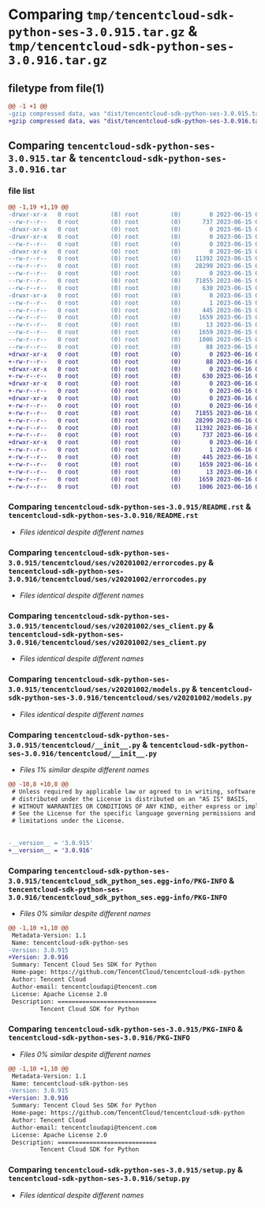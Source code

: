 # Comparing `tmp/tencentcloud-sdk-python-ses-3.0.915.tar.gz` & `tmp/tencentcloud-sdk-python-ses-3.0.916.tar.gz`

## filetype from file(1)

```diff
@@ -1 +1 @@
-gzip compressed data, was "dist/tencentcloud-sdk-python-ses-3.0.915.tar", last modified: Thu Jun 15 00:31:58 2023, max compression
+gzip compressed data, was "dist/tencentcloud-sdk-python-ses-3.0.916.tar", last modified: Fri Jun 16 00:39:52 2023, max compression
```

## Comparing `tencentcloud-sdk-python-ses-3.0.915.tar` & `tencentcloud-sdk-python-ses-3.0.916.tar`

### file list

```diff
@@ -1,19 +1,19 @@
-drwxr-xr-x   0 root         (0) root         (0)        0 2023-06-15 00:31:58.000000 tencentcloud-sdk-python-ses-3.0.915/
--rw-r--r--   0 root         (0) root         (0)      737 2023-06-15 00:31:58.000000 tencentcloud-sdk-python-ses-3.0.915/README.rst
-drwxr-xr-x   0 root         (0) root         (0)        0 2023-06-15 00:31:58.000000 tencentcloud-sdk-python-ses-3.0.915/tencentcloud/
-drwxr-xr-x   0 root         (0) root         (0)        0 2023-06-15 00:31:58.000000 tencentcloud-sdk-python-ses-3.0.915/tencentcloud/ses/
--rw-r--r--   0 root         (0) root         (0)        0 2023-06-15 00:31:58.000000 tencentcloud-sdk-python-ses-3.0.915/tencentcloud/ses/__init__.py
-drwxr-xr-x   0 root         (0) root         (0)        0 2023-06-15 00:31:58.000000 tencentcloud-sdk-python-ses-3.0.915/tencentcloud/ses/v20201002/
--rw-r--r--   0 root         (0) root         (0)    11392 2023-06-15 00:31:58.000000 tencentcloud-sdk-python-ses-3.0.915/tencentcloud/ses/v20201002/errorcodes.py
--rw-r--r--   0 root         (0) root         (0)    28299 2023-06-15 00:31:58.000000 tencentcloud-sdk-python-ses-3.0.915/tencentcloud/ses/v20201002/ses_client.py
--rw-r--r--   0 root         (0) root         (0)        0 2023-06-15 00:31:58.000000 tencentcloud-sdk-python-ses-3.0.915/tencentcloud/ses/v20201002/__init__.py
--rw-r--r--   0 root         (0) root         (0)    71855 2023-06-15 00:31:58.000000 tencentcloud-sdk-python-ses-3.0.915/tencentcloud/ses/v20201002/models.py
--rw-r--r--   0 root         (0) root         (0)      630 2023-06-15 00:31:58.000000 tencentcloud-sdk-python-ses-3.0.915/tencentcloud/__init__.py
-drwxr-xr-x   0 root         (0) root         (0)        0 2023-06-15 00:31:58.000000 tencentcloud-sdk-python-ses-3.0.915/tencentcloud_sdk_python_ses.egg-info/
--rw-r--r--   0 root         (0) root         (0)        1 2023-06-15 00:31:58.000000 tencentcloud-sdk-python-ses-3.0.915/tencentcloud_sdk_python_ses.egg-info/dependency_links.txt
--rw-r--r--   0 root         (0) root         (0)      445 2023-06-15 00:31:58.000000 tencentcloud-sdk-python-ses-3.0.915/tencentcloud_sdk_python_ses.egg-info/SOURCES.txt
--rw-r--r--   0 root         (0) root         (0)     1659 2023-06-15 00:31:58.000000 tencentcloud-sdk-python-ses-3.0.915/tencentcloud_sdk_python_ses.egg-info/PKG-INFO
--rw-r--r--   0 root         (0) root         (0)       13 2023-06-15 00:31:58.000000 tencentcloud-sdk-python-ses-3.0.915/tencentcloud_sdk_python_ses.egg-info/top_level.txt
--rw-r--r--   0 root         (0) root         (0)     1659 2023-06-15 00:31:58.000000 tencentcloud-sdk-python-ses-3.0.915/PKG-INFO
--rw-r--r--   0 root         (0) root         (0)     1006 2023-06-15 00:31:58.000000 tencentcloud-sdk-python-ses-3.0.915/setup.py
--rw-r--r--   0 root         (0) root         (0)       88 2023-06-15 00:31:58.000000 tencentcloud-sdk-python-ses-3.0.915/setup.cfg
+drwxr-xr-x   0 root         (0) root         (0)        0 2023-06-16 00:39:52.000000 tencentcloud-sdk-python-ses-3.0.916/
+-rw-r--r--   0 root         (0) root         (0)       88 2023-06-16 00:39:52.000000 tencentcloud-sdk-python-ses-3.0.916/setup.cfg
+drwxr-xr-x   0 root         (0) root         (0)        0 2023-06-16 00:39:52.000000 tencentcloud-sdk-python-ses-3.0.916/tencentcloud/
+-rw-r--r--   0 root         (0) root         (0)      630 2023-06-16 00:39:52.000000 tencentcloud-sdk-python-ses-3.0.916/tencentcloud/__init__.py
+drwxr-xr-x   0 root         (0) root         (0)        0 2023-06-16 00:39:52.000000 tencentcloud-sdk-python-ses-3.0.916/tencentcloud/ses/
+-rw-r--r--   0 root         (0) root         (0)        0 2023-06-16 00:39:52.000000 tencentcloud-sdk-python-ses-3.0.916/tencentcloud/ses/__init__.py
+drwxr-xr-x   0 root         (0) root         (0)        0 2023-06-16 00:39:52.000000 tencentcloud-sdk-python-ses-3.0.916/tencentcloud/ses/v20201002/
+-rw-r--r--   0 root         (0) root         (0)        0 2023-06-16 00:39:52.000000 tencentcloud-sdk-python-ses-3.0.916/tencentcloud/ses/v20201002/__init__.py
+-rw-r--r--   0 root         (0) root         (0)    71855 2023-06-16 00:39:52.000000 tencentcloud-sdk-python-ses-3.0.916/tencentcloud/ses/v20201002/models.py
+-rw-r--r--   0 root         (0) root         (0)    28299 2023-06-16 00:39:52.000000 tencentcloud-sdk-python-ses-3.0.916/tencentcloud/ses/v20201002/ses_client.py
+-rw-r--r--   0 root         (0) root         (0)    11392 2023-06-16 00:39:52.000000 tencentcloud-sdk-python-ses-3.0.916/tencentcloud/ses/v20201002/errorcodes.py
+-rw-r--r--   0 root         (0) root         (0)      737 2023-06-16 00:39:52.000000 tencentcloud-sdk-python-ses-3.0.916/README.rst
+drwxr-xr-x   0 root         (0) root         (0)        0 2023-06-16 00:39:52.000000 tencentcloud-sdk-python-ses-3.0.916/tencentcloud_sdk_python_ses.egg-info/
+-rw-r--r--   0 root         (0) root         (0)        1 2023-06-16 00:39:52.000000 tencentcloud-sdk-python-ses-3.0.916/tencentcloud_sdk_python_ses.egg-info/dependency_links.txt
+-rw-r--r--   0 root         (0) root         (0)      445 2023-06-16 00:39:52.000000 tencentcloud-sdk-python-ses-3.0.916/tencentcloud_sdk_python_ses.egg-info/SOURCES.txt
+-rw-r--r--   0 root         (0) root         (0)     1659 2023-06-16 00:39:52.000000 tencentcloud-sdk-python-ses-3.0.916/tencentcloud_sdk_python_ses.egg-info/PKG-INFO
+-rw-r--r--   0 root         (0) root         (0)       13 2023-06-16 00:39:52.000000 tencentcloud-sdk-python-ses-3.0.916/tencentcloud_sdk_python_ses.egg-info/top_level.txt
+-rw-r--r--   0 root         (0) root         (0)     1659 2023-06-16 00:39:52.000000 tencentcloud-sdk-python-ses-3.0.916/PKG-INFO
+-rw-r--r--   0 root         (0) root         (0)     1006 2023-06-16 00:39:52.000000 tencentcloud-sdk-python-ses-3.0.916/setup.py
```

### Comparing `tencentcloud-sdk-python-ses-3.0.915/README.rst` & `tencentcloud-sdk-python-ses-3.0.916/README.rst`

 * *Files identical despite different names*

### Comparing `tencentcloud-sdk-python-ses-3.0.915/tencentcloud/ses/v20201002/errorcodes.py` & `tencentcloud-sdk-python-ses-3.0.916/tencentcloud/ses/v20201002/errorcodes.py`

 * *Files identical despite different names*

### Comparing `tencentcloud-sdk-python-ses-3.0.915/tencentcloud/ses/v20201002/ses_client.py` & `tencentcloud-sdk-python-ses-3.0.916/tencentcloud/ses/v20201002/ses_client.py`

 * *Files identical despite different names*

### Comparing `tencentcloud-sdk-python-ses-3.0.915/tencentcloud/ses/v20201002/models.py` & `tencentcloud-sdk-python-ses-3.0.916/tencentcloud/ses/v20201002/models.py`

 * *Files identical despite different names*

### Comparing `tencentcloud-sdk-python-ses-3.0.915/tencentcloud/__init__.py` & `tencentcloud-sdk-python-ses-3.0.916/tencentcloud/__init__.py`

 * *Files 1% similar despite different names*

```diff
@@ -10,8 +10,8 @@
 # Unless required by applicable law or agreed to in writing, software
 # distributed under the License is distributed on an "AS IS" BASIS,
 # WITHOUT WARRANTIES OR CONDITIONS OF ANY KIND, either express or implied.
 # See the License for the specific language governing permissions and
 # limitations under the License.
 
 
-__version__ = '3.0.915'
+__version__ = '3.0.916'
```

### Comparing `tencentcloud-sdk-python-ses-3.0.915/tencentcloud_sdk_python_ses.egg-info/PKG-INFO` & `tencentcloud-sdk-python-ses-3.0.916/tencentcloud_sdk_python_ses.egg-info/PKG-INFO`

 * *Files 0% similar despite different names*

```diff
@@ -1,10 +1,10 @@
 Metadata-Version: 1.1
 Name: tencentcloud-sdk-python-ses
-Version: 3.0.915
+Version: 3.0.916
 Summary: Tencent Cloud Ses SDK for Python
 Home-page: https://github.com/TencentCloud/tencentcloud-sdk-python
 Author: Tencent Cloud
 Author-email: tencentcloudapi@tencent.com
 License: Apache License 2.0
 Description: ============================
         Tencent Cloud SDK for Python
```

### Comparing `tencentcloud-sdk-python-ses-3.0.915/PKG-INFO` & `tencentcloud-sdk-python-ses-3.0.916/PKG-INFO`

 * *Files 0% similar despite different names*

```diff
@@ -1,10 +1,10 @@
 Metadata-Version: 1.1
 Name: tencentcloud-sdk-python-ses
-Version: 3.0.915
+Version: 3.0.916
 Summary: Tencent Cloud Ses SDK for Python
 Home-page: https://github.com/TencentCloud/tencentcloud-sdk-python
 Author: Tencent Cloud
 Author-email: tencentcloudapi@tencent.com
 License: Apache License 2.0
 Description: ============================
         Tencent Cloud SDK for Python
```

### Comparing `tencentcloud-sdk-python-ses-3.0.915/setup.py` & `tencentcloud-sdk-python-ses-3.0.916/setup.py`

 * *Files identical despite different names*

